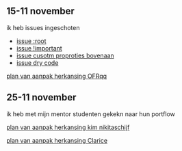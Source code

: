 <h2>
15-11 november</h2>
<p>
ik heb issues ingeschoten 
<ul>
<li><a href="https://github.com/Matthijs217/look-and-feel-styleguide/issues/8">issue :root</a></li>
<li><a href="https://github.com/kimnikitaschijf/look-and-feel-styleguide/issues/10">issue !important</a></li>
<li><a href="https://github.com/Kitkatisvibing/look-and-feel-styleguide/issues/7">issue cusotm proproties bovenaan </a></li>

<li><a href="https://github.com/Kitkatisvibing/look-and-feel-styleguide/issues/5">issue dry code </a></li>
</ul>

<a href="https://github.com/OFRqq/i-love-web/issues/1 ">plan van aanpak herkansing OFRqq</a>

<h2>
25-11 november</h2>

ik heb met mijn mentor studenten gekekn naar hun portflow 

<a href="https://github.com/kimnikitaschijf/look-and-feel-corporate-identity/issues/30 ">plan van aanpak herkansing kim nikitaschijf</a>

<a href="https://github.com/Clarice-COD/look-and-feel-corporate-identity/issues/5">plan van aanpak herkansing Clarice</a>

